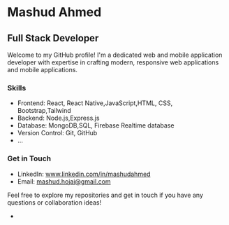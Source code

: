 # Mashud Ahmed

## Full Stack Developer 

Welcome to my GitHub profile! I'm a dedicated web and mobile application developer with expertise in crafting modern, responsive web applications and mobile applications.

### Skills

- Frontend: React, React Native,JavaScript,HTML, CSS, Bootstrap,Tailwind
- Backend: Node.js,Express.js
- Database: MongoDB,SQL,
Firebase Realtime database
- Version Control: Git, GitHub
- ...

### Get in Touch

- LinkedIn: www.linkedin.com/in/mashudahmed
- Email: mashud.hojai@gmail.com

Feel free to explore my repositories and get in touch if you have any questions or collaboration ideas!

-    

